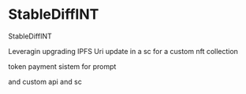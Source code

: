 # StableDiffINT
StableDiffINT

Leveragin upgrading IPFS Uri update in a sc for a custom nft collection

token payment sistem for prompt

and custom api and sc
